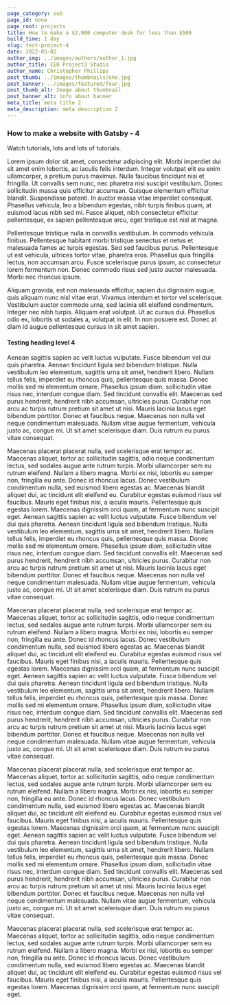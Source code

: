 ```yaml
---
page_category: sub
page_id: none
page_root: projects
title: How to make a $2,000 computer desk for less than $500
build_time: 1 day
slug: test-project-4
date: 2022-05-02
author_img: ../images/authors/author_1.jpg
author_title: CEO Project3 Studio
author_name: Christopher Phillips
post_thumb: ../images/thumbnails/one.jpg
post_banner: ../images/featured/four.jpg
post_thumb_alt: Image about thumbnail
post_banner_alt: info about banner
meta_title: meta title 2
meta_description: meta description 2
---
```


### How to make a website with Gatsby - 4

Watch tutorials, lots and lots of tutorials.

Lorem ipsum dolor sit amet, consectetur adipiscing elit. Morbi imperdiet dui sit amet enim lobortis, ac iaculis felis interdum. Integer volutpat elit eu enim ullamcorper, a pretium purus maximus. Nulla faucibus tincidunt nisi et fringilla. Ut convallis sem nunc, nec pharetra nisi suscipit vestibulum. Donec sollicitudin massa quis efficitur accumsan. Quisque elementum efficitur blandit. Suspendisse potenti. In auctor massa vitae imperdiet consequat. Phasellus vehicula, leo a bibendum egestas, nibh turpis finibus quam, at euismod lacus nibh sed mi. Fusce aliquet, nibh consectetur efficitur pellentesque, ex sapien pellentesque arcu, eget tristique est nisl at magna.

Pellentesque tristique nulla in convallis vestibulum. In commodo vehicula finibus. Pellentesque habitant morbi tristique senectus et netus et malesuada fames ac turpis egestas. Sed sed faucibus purus. Pellentesque ut est vehicula, ultrices tortor vitae, pharetra eros. Phasellus quis fringilla lectus, non accumsan arcu. Fusce scelerisque purus ipsum, ac consectetur lorem fermentum non. Donec commodo risus sed justo auctor malesuada. Morbi nec rhoncus ipsum.

Aliquam gravida, est non malesuada efficitur, sapien dui dignissim augue, quis aliquam nunc nisl vitae erat. Vivamus interdum et tortor vel scelerisque. Vestibulum auctor commodo urna, sed lacinia elit eleifend condimentum. Integer nec nibh turpis. Aliquam erat volutpat. Ut ac cursus dui. Phasellus odio ex, lobortis ut sodales a, volutpat in elit. In non posuere est. Donec at diam id augue pellentesque cursus in sit amet sapien.

#### Testing heading level 4

Aenean sagittis sapien ac velit luctus vulputate. Fusce bibendum vel dui quis pharetra. Aenean tincidunt ligula sed bibendum tristique. Nulla vestibulum leo elementum, sagittis urna sit amet, hendrerit libero. Nullam tellus felis, imperdiet eu rhoncus quis, pellentesque quis massa. Donec mollis sed mi elementum ornare. Phasellus ipsum diam, sollicitudin vitae risus nec, interdum congue diam. Sed tincidunt convallis elit. Maecenas sed purus hendrerit, hendrerit nibh accumsan, ultricies purus. Curabitur non arcu ac turpis rutrum pretium sit amet ut nisi. Mauris lacinia lacus eget bibendum porttitor. Donec et faucibus neque. Maecenas non nulla vel neque condimentum malesuada. Nullam vitae augue fermentum, vehicula justo ac, congue mi. Ut sit amet scelerisque diam. Duis rutrum eu purus vitae consequat.

Maecenas placerat placerat nulla, sed scelerisque erat tempor ac. Maecenas aliquet, tortor ac sollicitudin sagittis, odio neque condimentum lectus, sed sodales augue ante rutrum turpis. Morbi ullamcorper sem eu rutrum eleifend. Nullam a libero magna. Morbi ex nisi, lobortis eu semper non, fringilla eu ante. Donec id rhoncus lacus. Donec vestibulum condimentum nulla, sed euismod libero egestas ac. Maecenas blandit aliquet dui, ac tincidunt elit eleifend eu. Curabitur egestas euismod risus vel faucibus. Mauris eget finibus nisi, a iaculis mauris. Pellentesque quis egestas lorem. Maecenas dignissim orci quam, at fermentum nunc suscipit eget.
Aenean sagittis sapien ac velit luctus vulputate. Fusce bibendum vel dui quis pharetra. Aenean tincidunt ligula sed bibendum tristique. Nulla vestibulum leo elementum, sagittis urna sit amet, hendrerit libero. Nullam tellus felis, imperdiet eu rhoncus quis, pellentesque quis massa. Donec mollis sed mi elementum ornare. Phasellus ipsum diam, sollicitudin vitae risus nec, interdum congue diam. Sed tincidunt convallis elit. Maecenas sed purus hendrerit, hendrerit nibh accumsan, ultricies purus. Curabitur non arcu ac turpis rutrum pretium sit amet ut nisi. Mauris lacinia lacus eget bibendum porttitor. Donec et faucibus neque. Maecenas non nulla vel neque condimentum malesuada. Nullam vitae augue fermentum, vehicula justo ac, congue mi. Ut sit amet scelerisque diam. Duis rutrum eu purus vitae consequat.

Maecenas placerat placerat nulla, sed scelerisque erat tempor ac. Maecenas aliquet, tortor ac sollicitudin sagittis, odio neque condimentum lectus, sed sodales augue ante rutrum turpis. Morbi ullamcorper sem eu rutrum eleifend. Nullam a libero magna. Morbi ex nisi, lobortis eu semper non, fringilla eu ante. Donec id rhoncus lacus. Donec vestibulum condimentum nulla, sed euismod libero egestas ac. Maecenas blandit aliquet dui, ac tincidunt elit eleifend eu. Curabitur egestas euismod risus vel faucibus. Mauris eget finibus nisi, a iaculis mauris. Pellentesque quis egestas lorem. Maecenas dignissim orci quam, at fermentum nunc suscipit eget.
Aenean sagittis sapien ac velit luctus vulputate. Fusce bibendum vel dui quis pharetra. Aenean tincidunt ligula sed bibendum tristique. Nulla vestibulum leo elementum, sagittis urna sit amet, hendrerit libero. Nullam tellus felis, imperdiet eu rhoncus quis, pellentesque quis massa. Donec mollis sed mi elementum ornare. Phasellus ipsum diam, sollicitudin vitae risus nec, interdum congue diam. Sed tincidunt convallis elit. Maecenas sed purus hendrerit, hendrerit nibh accumsan, ultricies purus. Curabitur non arcu ac turpis rutrum pretium sit amet ut nisi. Mauris lacinia lacus eget bibendum porttitor. Donec et faucibus neque. Maecenas non nulla vel neque condimentum malesuada. Nullam vitae augue fermentum, vehicula justo ac, congue mi. Ut sit amet scelerisque diam. Duis rutrum eu purus vitae consequat.

Maecenas placerat placerat nulla, sed scelerisque erat tempor ac. Maecenas aliquet, tortor ac sollicitudin sagittis, odio neque condimentum lectus, sed sodales augue ante rutrum turpis. Morbi ullamcorper sem eu rutrum eleifend. Nullam a libero magna. Morbi ex nisi, lobortis eu semper non, fringilla eu ante. Donec id rhoncus lacus. Donec vestibulum condimentum nulla, sed euismod libero egestas ac. Maecenas blandit aliquet dui, ac tincidunt elit eleifend eu. Curabitur egestas euismod risus vel faucibus. Mauris eget finibus nisi, a iaculis mauris. Pellentesque quis egestas lorem. Maecenas dignissim orci quam, at fermentum nunc suscipit eget.
Aenean sagittis sapien ac velit luctus vulputate. Fusce bibendum vel dui quis pharetra. Aenean tincidunt ligula sed bibendum tristique. Nulla vestibulum leo elementum, sagittis urna sit amet, hendrerit libero. Nullam tellus felis, imperdiet eu rhoncus quis, pellentesque quis massa. Donec mollis sed mi elementum ornare. Phasellus ipsum diam, sollicitudin vitae risus nec, interdum congue diam. Sed tincidunt convallis elit. Maecenas sed purus hendrerit, hendrerit nibh accumsan, ultricies purus. Curabitur non arcu ac turpis rutrum pretium sit amet ut nisi. Mauris lacinia lacus eget bibendum porttitor. Donec et faucibus neque. Maecenas non nulla vel neque condimentum malesuada. Nullam vitae augue fermentum, vehicula justo ac, congue mi. Ut sit amet scelerisque diam. Duis rutrum eu purus vitae consequat.

Maecenas placerat placerat nulla, sed scelerisque erat tempor ac. Maecenas aliquet, tortor ac sollicitudin sagittis, odio neque condimentum lectus, sed sodales augue ante rutrum turpis. Morbi ullamcorper sem eu rutrum eleifend. Nullam a libero magna. Morbi ex nisi, lobortis eu semper non, fringilla eu ante. Donec id rhoncus lacus. Donec vestibulum condimentum nulla, sed euismod libero egestas ac. Maecenas blandit aliquet dui, ac tincidunt elit eleifend eu. Curabitur egestas euismod risus vel faucibus. Mauris eget finibus nisi, a iaculis mauris. Pellentesque quis egestas lorem. Maecenas dignissim orci quam, at fermentum nunc suscipit eget.

